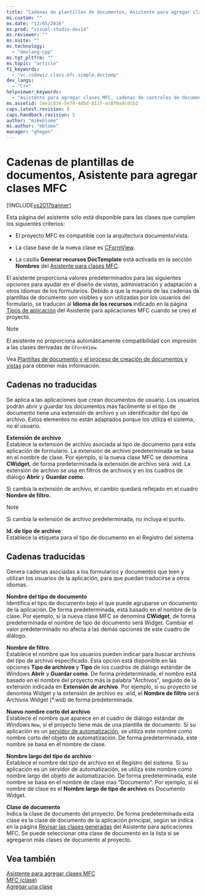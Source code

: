 ```yaml
---
title: "Cadenas de plantillas de documentos, Asistente para agregar clases MFC | Microsoft Docs"
ms.custom: ""
ms.date: "12/05/2016"
ms.prod: "visual-studio-dev14"
ms.reviewer: ""
ms.suite: ""
ms.technology: 
  - "devlang-cpp"
ms.tgt_pltfrm: ""
ms.topic: "article"
f1_keywords: 
  - "vc.codewiz.class.mfc.simple.doctemp"
dev_langs: 
  - "C++"
helpviewer_keywords: 
  - "Asistente para agregar clases MFC, cadenas de controles de documentos"
ms.assetid: 14e1c834-5e79-4dbd-811f-ec8f0a9cdcb2
caps.latest.revision: 9
caps.handback.revision: 5
author: "mikeblome"
ms.author: "mblome"
manager: "ghogen"
---
```

# Cadenas de plantillas de documentos, Asistente para agregar clases MFC
[!INCLUDE[vs2017banner](../../assembler/inline/includes/vs2017banner.md)]

Esta página del asistente sólo está disponible para las clases que cumplen los siguientes criterios:  
  
-   El proyecto MFC es compatible con la arquitectura documento\/vista.  
  
-   La clase base de la nueva clase es [CFormView](../../mfc/reference/cformview-class.md).  
  
-   La casilla **Generar recursos DocTemplate** está activada en la sección **Nombres** del [Asistente para clases MFC](../../mfc/reference/mfc-add-class-wizard.md).  
  
 El asistente proporciona valores predeterminados para las siguientes opciones para ayudar en el diseño de vistas, administración y adaptación a otros idiomas de los formularios.  Debido a que la mayoría de las cadenas de plantillas de documento son visibles y son utilizadas por los usuarios del formulario, se traducen al **Idioma de los recursos** indicado en la página [Tipos de aplicación](../../mfc/reference/application-type-mfc-application-wizard.md) del Asistente para aplicaciones MFC cuando se creó el proyecto.  
  
> [!NOTE]
>  El asistente no proporciona automáticamente compatibilidad con impresión a las clases derivadas de `CFormView`.  
  
 Vea [Plantillas de documento y el proceso de creación de documentos y vistas](../../mfc/document-templates-and-the-document-view-creation-process.md) para obtener más información.  
  
## Cadenas no traducidas  
 Se aplica a las aplicaciones que crean documentos de usuario.  Los usuarios podrán abrir y guardar los documentos más fácilmente si el tipo de documento tiene una extensión de archivo y un identificador del tipo de archivo.  Estos elementos no están adaptados porque los utiliza el sistema, no el usuario.  
  
 **Extensión de archivo**  
 Establece la extensión de archivo asociada al tipo de documento para esta aplicación de formulario.  La extensión de archivo predeterminada se basa en el nombre de clase.  Por ejemplo, si la nueva clase MFC se denomina **CWidget**, de forma predeterminada la extensión de archivo será .wid.  La extensión de archivo se usa en filtros de archivos y en los cuadros de diálogo **Abrir** y **Guardar como**.  
  
 Si cambia la extensión de archivo, el cambio quedará reflejado en el cuadro **Nombre de filtro.**  
  
> [!NOTE]
>  Si cambia la extensión de archivo predeterminada, no incluya el punto.  
  
 **Id. de tipo de archivo**  
 Establece la etiqueta para el tipo de documento en el Registro del sistema.  
  
## Cadenas traducidas  
 Genera cadenas asociadas a los formularios y documentos que leen y utilizan los usuarios de la aplicación, para que puedan traducirse a otros idiomas.  
  
 **Nombre del tipo de documento**  
 Identifica el tipo de documento bajo el que puede agruparse un documento de la aplicación.  De forma predeterminada, está basado en el nombre de la clase.  Por ejemplo, si la nueva clase MFC se denomina **CWidget**, de forma predeterminada el nombre de tipo de documento será Widget.  Cambiar el valor predeterminado no afecta a las demás opciones de este cuadro de diálogo.  
  
 **Nombre de filtro**  
 Establece el nombre que los usuarios pueden indicar para buscar archivos del tipo de archivo especificado.  Esta opción está disponible en las opciones **Tipo de archivos** y **Tipo** de los cuadros de diálogo estándar de Windows **Abrir** y **Guardar como**.  De forma predeterminada, el nombre está basado en el nombre del proyecto más la palabra "Archivos", seguido de la extensión indicada en **Extensión de archivo**.  Por ejemplo, si su proyecto se denomina Widget y la extensión de archivo es .wid, el **Nombre de filtro** será Archivos Widget \(\*.wid\) de forma predeterminada.  
  
 **Nuevo nombre corto del archivo**  
 Establece el nombre que aparece en el cuadro de diálogo estándar de Windows `New`, si el proyecto tiene más de una plantilla de documento.  Si su aplicación es un [servidor de automatización](../../mfc/automation-servers.md), se utiliza este nombre como nombre corto del objeto de automatización.  De forma predeterminada, este nombre se basa en el nombre de clase.  
  
 **Nombre largo del tipo de archivo**  
 Establece el nombre del tipo de archivo en el Registro del sistema.  Si su aplicación es un servidor de automatización, se utiliza este nombre como nombre largo del objeto de automatización.  De forma predeterminada, este nombre se basa en el nombre de clase mas "Documento".  Por ejemplo, si el nombre de clase es el **Nombre largo de tipo de archivo** es Documento Widget.  
  
 **Clase de documento**  
 Indica la clase de documento del proyecto.  De forma predeterminada esta clase es la clase de documento de la aplicación principal, según se indica en la página [Revisar las clases generadas](../../mfc/reference/generated-classes-mfc-application-wizard.md) del Asistente para aplicaciones MFC.  Se puede seleccionar otra clase de documento en la lista si se agregaron más clases de documento al proyecto.  
  
## Vea también  
 [Asistente para agregar clases MFC](../../mfc/reference/mfc-add-class-wizard.md)   
 [MFC \(clase\)](../../mfc/reference/adding-an-mfc-class.md)   
 [Agregar una clase](../../ide/adding-a-class-visual-cpp.md)